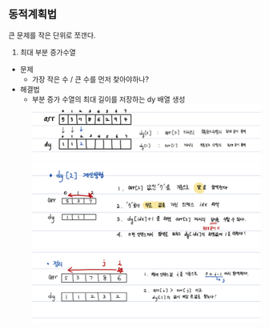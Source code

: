 ## 동적계획법 
큰 문제를 작은 단위로 쪼갠다.

1. 최대 부분 증가수열 
- 문제
  - 가장 작은 수 / 큰 수를 먼저 찾아야하나?
- 해결법
  - 부분 증가 수열의 최대 길이를 저장하는 dy 배열 생성 
    ![img.png](최대부분증가수열/dy배열.png)
  ![img.png](최대부분증가수열/dy[2]계산방법.png)
  ![img_1.png](최대부분증가수열/풀이법.png)